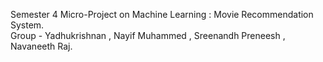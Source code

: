 Semester 4 Micro-Project on Machine Learning : Movie Recommendation System.<br>
Group - Yadhukrishnan , Nayif Muhammed , Sreenandh Preneesh , Navaneeth Raj.
